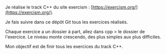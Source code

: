 Je réalise le track C++ du site exercism : [https://exercism.org/](https://exercism.org/).


Je fais suivre dans ce dépôt Git tous les exercices réalisés.

Chaque exercice a un dossier à part, allez dans cpp > le dossier de l'exercice. Le niveau monte crescendo, des plus simples aux plus difficiles.

Mon objectif est de finir tous les exercices du track C++.
